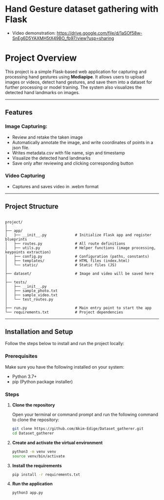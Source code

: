 # Hand Gesture dataset gathering with Flask
- Video demonstration: https://drive.google.com/file/d/1aSOf58w-SnEg6D5YAXMH5tX49BO_fb97/view?usp=sharing
# **Project Overview**
This project is a simple Flask-based web application for capturing and processing hand gestures using **Mediapipe**. It allows users to upload images or videos, detect hand gestures, and save them into a dataset for further processing or model training. The system also visualizes the detected hand landmarks on images.

---

## **Features**

### **Image Capturing**:
- Review and retake the taken image
- Automatically annotate the image, and write coordinates of points in a json file.
- Writes metadata.csv with file name, sign and timestamp
- Visualize the detected hand landmarks
- Save only after reviewing and clicking corresponding button

### **Video Capturing**
- Captures and saves video in .webm format
---
## Project Structure

```

project/
│
├── app/
│   ├── __init__.py             # Initialize Flask app and register blueprints
│   ├── routes.py               # All route definitions
│   ├── utils.py                # Helper functions (image processing, keypoints extraction)
│   ├── config.py               # Configuration (paths, constants)
│   ├── templates/              # HTML files (index.html)
│   └── static/                 # Static files (JS)
│
├── dataset/                    # Image and video will be saved here
│      
├── tests/
│   ├── __init__.py
│   ├── sample_photo.txt
│   ├── sample_video.txt
│   └── test_routes.py
│
├── run.py                      # Main entry point to start the app
└── requirements.txt            # Project dependencies

```

---

## Installation and Setup

Follow the steps below to install and run the project locally:

### Prerequisites

Make sure you have the following installed on your system:
- Python 3.7+
- pip (Python package installer)

### Steps

1. **Clone the repository**

   Open your terminal or command prompt and run the following command to clone the repository:

   ```bash
   git clone https://github.com/Akim-Edige/Dataset_gatherer.git
   cd Dataset_gatherer
   ```
2. **Create and activate the virtual environment**
   ```bash
   python3 -m venv venv
   source venv/bin/activate
   ```
4. **Install the requirements**
   ```bash
   pip install -r requirements.txt
   ```
5. **Run the application**
   ```bash
   python3 app.py
   ```



